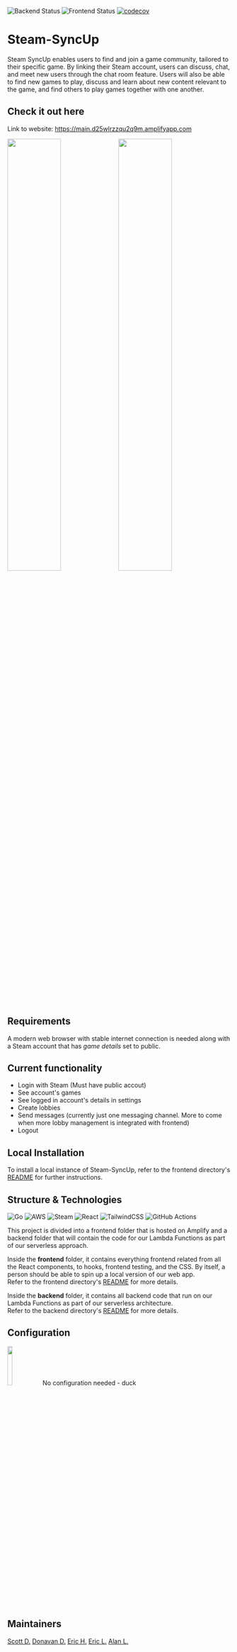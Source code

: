 ![Backend Status](https://github.com/scott-dang/Steam-SyncUp/actions/workflows/backend-ci.yml/badge.svg)
![Frontend Status](https://github.com/scott-dang/Steam-SyncUp/actions/workflows/frontend-ci.yml/badge.svg)
[![codecov](https://codecov.io/gh/scott-dang/Steam-SyncUp/graph/badge.svg?token=JZ3V32WSWM)](https://codecov.io/gh/scott-dang/Steam-SyncUp)

# Steam-SyncUp
Steam SyncUp enables users to find and join a game community, tailored to their specific game. By linking their Steam account, users can discuss, chat, and meet new users through the chat room feature. Users will also be able to find new games to play, discuss and learn about new content relevant to the game, and find others to play games together with one another.

## Check it out here
Link to website: https://main.d25wlrzzqu2q9m.amplifyapp.com

<img src="https://github.com/scott-dang/Steam-SyncUp/assets/51427024/224735b2-3610-459a-b81d-a38b9aa6607a" width="49%" height="50%"/>
<span> </span>
<img src="https://github.com/scott-dang/Steam-SyncUp/assets/51427024/94f2d460-ff8e-4618-a58d-2874d422c27d" width="49%" height="50%"/>

## Requirements
A modern web browser with stable internet connection is needed along with a Steam account that has _game details_ set to public.

## Current functionality

- Login with Steam (Must have public accout)
- See account's games
- See logged in account's details in settings
- Create lobbies
- Send messages (currently just one messaging channel. More to come when more lobby management is integrated with frontend)
- Logout

## Local Installation

To install a local instance of Steam-SyncUp, refer to the frontend directory's [README](frontend/README.md) for further instructions.

## Structure & Technologies
![Go](https://img.shields.io/badge/go-%2300ADD8.svg?style=for-the-badge&logo=go&logoColor=white)
![AWS](https://img.shields.io/badge/AWS-%23FF9900.svg?style=for-the-badge&logo=amazon-aws&logoColor=white)
![Steam](https://img.shields.io/badge/steam-%23000000.svg?style=for-the-badge&logo=steam&logoColor=white)
![React](https://img.shields.io/badge/react-%2320232a.svg?style=for-the-badge&logo=react&logoColor=%2361DAFB)
![TailwindCSS](https://img.shields.io/badge/tailwindcss-%2338B2AC.svg?style=for-the-badge&logo=tailwind-css&logoColor=white)
![GitHub Actions](https://img.shields.io/badge/github%20actions-%232671E5.svg?style=for-the-badge&logo=githubactions&logoColor=white)

This project is divided into a frontend folder that is hosted on Amplify and a backend folder that will contain the code for our Lambda Functions as part of our serverless approach.

Inside the **frontend** folder, it contains everything frontend related from all the React components, to hooks, frontend testing, and the CSS.
By itself, a person should be able to spin up a local version of our web app.<br> Refer to the frontend directory's [README](frontend/README.md) for more details.

Inside the **backend** folder, it contains all backend code that run on our Lambda Functions as part of our serverless architecture.<br>
Refer to the backend directory's [README](backend/README.md) for more details.

## Configuration
<img src="https://github.com/scott-dang/Steam-SyncUp/assets/51427024/d33e0a1d-a27f-416f-9c64-1f5426a19f0c" height="15%" width="15%" />
No configuration needed - duck

## Maintainers
[Scott D.](https://github.com/scott-dang)    [Donavan D.](https://github.com/ddoan-cs)   [Eric H.](https://github.com/EricHoelscher)   [Eric L.](https://github.com/Erik9113)   [Alan L.](https://github.com/Alananlan)
